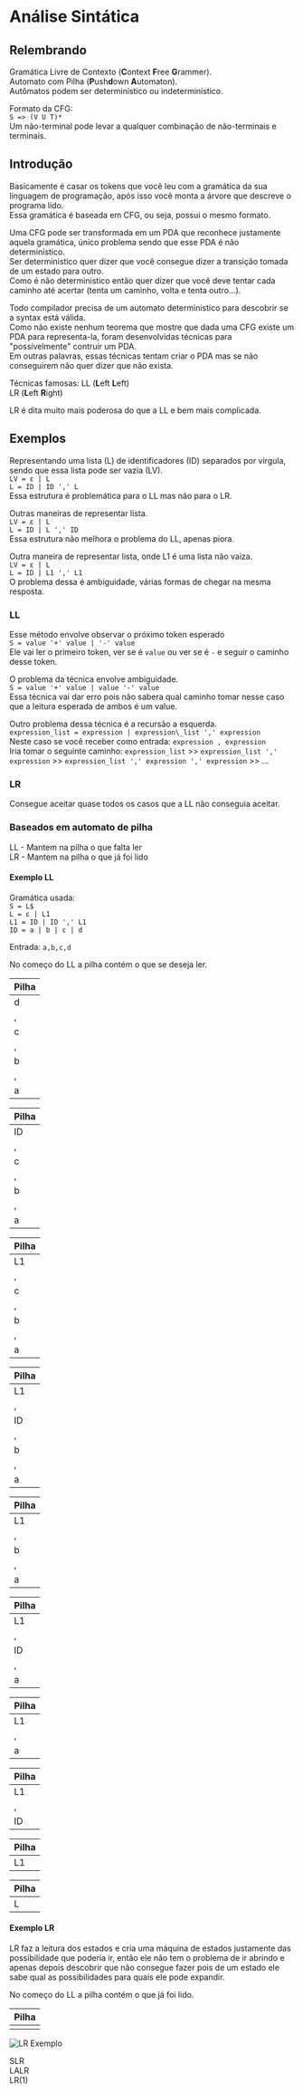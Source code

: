 # Análise Sintática

## Relembrando
Gramática Livre de Contexto (**C**ontext **F**ree **G**rammer).  
Automato com Pilha (**P**ush**d**own **A**utomaton).  
Autômatos podem ser determinístico ou indeterminístico.  

Formato da CFG:  
`S => (V U T)*`  
Um não-terminal pode levar a qualquer combinação de não-terminais e terminais.  

## Introdução
Basicamente é casar os tokens que você leu com a gramática da sua linguagem de programação, após isso você monta a árvore que descreve o programa lido.  
Essa gramática é baseada em CFG, ou seja, possui o mesmo formato.  

Uma CFG pode ser transformada em um PDA que reconhece justamente aquela gramática, único problema sendo que esse PDA é não deterministico.  
Ser deterministico quer dizer que você consegue dizer a transição tomada de um estado para outro.  
Como é não deterministico então quer dizer que você deve tentar cada caminho até acertar (tenta um caminho, volta e tenta outro...).  

Todo compilador precisa de um automato deterministico para descobrir se a syntax está válida.  
Como não existe nenhum teorema que mostre que dada uma CFG existe um PDA para representa-la, foram desenvolvidas técnicas para "possívelmente" contruir um PDA.  
Em outras palavras, essas técnicas tentam criar o PDA mas se não conseguirem não quer dizer que não exista.  

Técnicas famosas:
LL (**L**eft **L**eft)  
LR (**L**eft **R**ight)  

LR é dita muito mais poderosa do que a LL e bem mais complicada.  

## Exemplos
Representando uma lista (L) de identificadores (ID) separados por virgula, sendo que essa lista pode ser vazia (LV).  
`LV = ε | L`  
`L = ID | ID ',' L`  
Essa estrutura é problemática para o LL mas não para o LR.  

Outras maneiras de representar lista.  
`LV = ε | L`  
`L = ID | L ',' ID`  
Essa estrutura não melhora o problema do LL, apenas piora.  

Outra maneira de representar lista, onde L1 é uma lista não vaiza.  
`LV = ε | L`  
`L = ID | L1 ',' L1`  
O problema dessa é ambiguidade, várias formas de chegar na mesma resposta.  

### LL
Esse método envolve observar o próximo token esperado  
`S = value '+' value | '-' value`  
Ele vai ler o primeiro token, ver se é `value` ou ver se é `-` e seguir o caminho desse token.  

O problema da técnica envolve ambiguidade.  
`S = value '+' value | value '-' value`  
Essa técnica vai dar erro pois não sabera qual caminho tomar nesse caso que a leitura esperada de ambos é um value.  

Outro problema dessa técnica é a recursão a esquerda.  
`expression_list = expression | expression\_list ',' expression`  
Neste caso se você receber como entrada: `expression , expression`  
Iria tomar o seguinte caminho: `expression_list` >> `expression_list ',' expression` >> `expression_list ',' expression ',' expression` >> ...  

### LR
Consegue aceitar quase todos os casos que a LL não conseguia aceitar.  

### Baseados em automato de pilha
LL - Mantem na pilha o que falta ler  
LR - Mantem na pilha o que já foi lido  

#### Exemplo LL
Gramática usada:  
`S = L$`  
`L = ε | L1`  
`L1 = ID | ID ',' L1`  
`ID = a | b | c | d`  

Entrada: `a,b,c,d`  

No começo do LL a pilha contém o que se deseja ler.  

| Pilha |
| ----- |
| d     |
| ,     |
| c     |
| ,     |
| b     |
| ,     |
| a     |

| Pilha |
| ----- |
| ID    |
| ,     |
| c     |
| ,     |
| b     |
| ,     |
| a     |

| Pilha |
| ----- |
| L1    |
| ,     |
| c     |
| ,     |
| b     |
| ,     |
| a     |

| Pilha |
| ----- |
| L1    |
| ,     |
| ID    |
| ,     |
| b     |
| ,     |
| a     |

| Pilha |
| ----- |
| L1    |
| ,     |
| b     |
| ,     |
| a     |

| Pilha |
| ----- |
| L1    |
| ,     |
| ID    |
| ,     |
| a     |

| Pilha |
| ----- |
| L1    |
| ,     |
| a     |

| Pilha |
| ----- |
| L1    |
| ,     |
| ID    |

| Pilha |
| ----- |
| L1    |

| Pilha |
| ----- |
| L     |

#### Exemplo LR
LR faz a leitura dos estados e cria uma máquina de estados justamente das possibilidade que poderia ir, então ele não tem o problema de ir abrindo e apenas depois descobrir que não consegue fazer pois de um estado ele sabe qual as possibilidades para quais ele pode expandir.  

No começo do LL a pilha contém o que já foi lido.  

| Pilha |
| ----- |
|       |

![LR Exemplo](LRExample.jpg)  

SLR  
LALR  
LR(1)  
